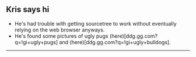 ## Kris says hi

* He's had trouble with getting sourcetree to work without eventually relying on the web browser anyways.
* He's found some pictures of ugly pugs (here)[ddg.gg.com?q=!gi+ugly+pugs] and (here)[ddg.gg.com?q=!gi+ugly+bulldogs].

---

